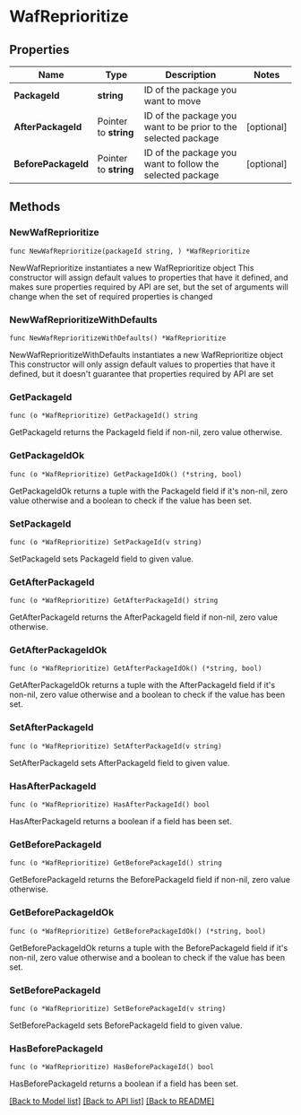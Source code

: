 # WafReprioritize

## Properties

Name | Type | Description | Notes
------------ | ------------- | ------------- | -------------
**PackageId** | **string** | ID of the package you want to move | 
**AfterPackageId** | Pointer to **string** | ID of the package you want to be prior to the selected package | [optional] 
**BeforePackageId** | Pointer to **string** | ID of the package you want to follow the selected package | [optional] 

## Methods

### NewWafReprioritize

`func NewWafReprioritize(packageId string, ) *WafReprioritize`

NewWafReprioritize instantiates a new WafReprioritize object
This constructor will assign default values to properties that have it defined,
and makes sure properties required by API are set, but the set of arguments
will change when the set of required properties is changed

### NewWafReprioritizeWithDefaults

`func NewWafReprioritizeWithDefaults() *WafReprioritize`

NewWafReprioritizeWithDefaults instantiates a new WafReprioritize object
This constructor will only assign default values to properties that have it defined,
but it doesn't guarantee that properties required by API are set

### GetPackageId

`func (o *WafReprioritize) GetPackageId() string`

GetPackageId returns the PackageId field if non-nil, zero value otherwise.

### GetPackageIdOk

`func (o *WafReprioritize) GetPackageIdOk() (*string, bool)`

GetPackageIdOk returns a tuple with the PackageId field if it's non-nil, zero value otherwise
and a boolean to check if the value has been set.

### SetPackageId

`func (o *WafReprioritize) SetPackageId(v string)`

SetPackageId sets PackageId field to given value.


### GetAfterPackageId

`func (o *WafReprioritize) GetAfterPackageId() string`

GetAfterPackageId returns the AfterPackageId field if non-nil, zero value otherwise.

### GetAfterPackageIdOk

`func (o *WafReprioritize) GetAfterPackageIdOk() (*string, bool)`

GetAfterPackageIdOk returns a tuple with the AfterPackageId field if it's non-nil, zero value otherwise
and a boolean to check if the value has been set.

### SetAfterPackageId

`func (o *WafReprioritize) SetAfterPackageId(v string)`

SetAfterPackageId sets AfterPackageId field to given value.

### HasAfterPackageId

`func (o *WafReprioritize) HasAfterPackageId() bool`

HasAfterPackageId returns a boolean if a field has been set.

### GetBeforePackageId

`func (o *WafReprioritize) GetBeforePackageId() string`

GetBeforePackageId returns the BeforePackageId field if non-nil, zero value otherwise.

### GetBeforePackageIdOk

`func (o *WafReprioritize) GetBeforePackageIdOk() (*string, bool)`

GetBeforePackageIdOk returns a tuple with the BeforePackageId field if it's non-nil, zero value otherwise
and a boolean to check if the value has been set.

### SetBeforePackageId

`func (o *WafReprioritize) SetBeforePackageId(v string)`

SetBeforePackageId sets BeforePackageId field to given value.

### HasBeforePackageId

`func (o *WafReprioritize) HasBeforePackageId() bool`

HasBeforePackageId returns a boolean if a field has been set.


[[Back to Model list]](HOW-TO.md#documentation-for-models) [[Back to API list]](HOW-TO.md#documentation-for-api-endpoints) [[Back to README]](HOW-TO.md)


